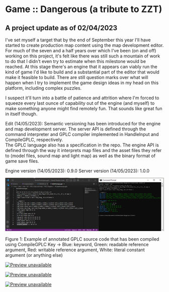 # Game :: Dangerous (a tribute to ZZT)

## A project update as of 02/04/2023

I've set myself a target that by the end of September this year I'll have started to create production map content 
using the map development editor.  For much of the seven and a half years over which I've been (on and off) working 
on this project, it's felt like there was still such a mountain of work to do that I didn't even try to estimate when 
this milestone would be reached.  At this stage there's an engine that it appears can viably run the kind of game I'd 
like to build and a substantial part of the editor that would make it feasible to build.  There are still question 
marks over what will happen when I try to implement the game design ideas in my head on this platform, including complex 
puzzles.

I suspect it'll turn into a battle of patience and attrition where I'm forced to squeeze every last ounce of 
capability out of the engine (and myself) to make something anyone might find remotely fun.  That sounds like great fun 
in itself though.

Edit (14/05/2023): Semantic versioning has been introduced for the engine and map development server.  The server API 
is defined through the command interpreter and GPLC compiler implemented in HandleInput and CompileGPLC, respectively.  
The GPLC language also has a specification in the repo.  The engine API is defined through the way it interprets map 
files and the asset files they refer to (model files, sound map and light map) as well as the binary format of game save 
files.

Engine version (14/05/2023): 0.9.0
Server version (14/05/2023): 1.0.0

![Annotated GPLC code example](https://github.com/Mushy-pea/Game-Dangerous/blob/master/images/CodeColouring.png)

Figure 1: Example of annotated GPLC source code that has been compiled using CompileGPLC
Key -> Blue: keyword, Green: readable reference argument, Red: writable reference argument, White: literal constant argument (or anything else)

[![Preview unavailable](https://img.youtube.com/vi/yxnuFl-8j5c/default.jpg)](https://youtu.be/yxnuFl-8j5c)

[![Preview unavailable](https://img.youtube.com/vi/oHMakxQZjlk/default.jpg)](https://youtu.be/oHMakxQZjlk)

[![Preview unavailable](https://img.youtube.com/vi/4Y2er6WZ5qs/default.jpg)](https://youtu.be/4Y2er6WZ5qs)

